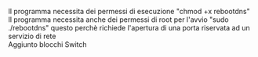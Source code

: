 Il programma necessita dei permessi di esecuzione "chmod +x rebootdns"<br>
Il programma necessita anche dei permessi di root per l'avvio "sudo ./rebootdns" questo perchè richiede l'apertura di una porta riservata ad un servizio di rete<br>
Aggiunto blocchi Switch<br>
